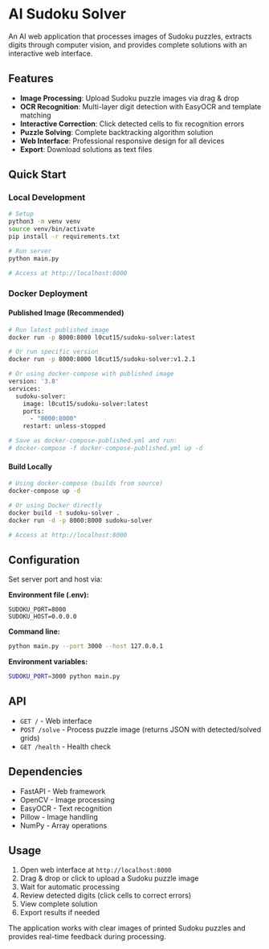 # AI Sudoku Solver

An AI web application that processes images of Sudoku puzzles, extracts digits through computer vision, and provides complete solutions with an interactive web interface.

## Features

- **Image Processing**: Upload Sudoku puzzle images via drag & drop
- **OCR Recognition**: Multi-layer digit detection with EasyOCR and template matching
- **Interactive Correction**: Click detected cells to fix recognition errors
- **Puzzle Solving**: Complete backtracking algorithm solution
- **Web Interface**: Professional responsive design for all devices
- **Export**: Download solutions as text files

## Quick Start

### Local Development

```bash
# Setup
python3 -m venv venv
source venv/bin/activate
pip install -r requirements.txt

# Run server
python main.py

# Access at http://localhost:8000
```

### Docker Deployment

#### Published Image (Recommended)
```bash
# Run latest published image
docker run -p 8000:8000 l0cut15/sudoku-solver:latest

# Or run specific version
docker run -p 8000:8000 l0cut15/sudoku-solver:v1.2.1

# Or using docker-compose with published image
version: '3.8'
services:
  sudoku-solver:
    image: l0cut15/sudoku-solver:latest
    ports:
      - "8000:8000"
    restart: unless-stopped

# Save as docker-compose-published.yml and run:
# docker-compose -f docker-compose-published.yml up -d
```

#### Build Locally
```bash
# Using docker-compose (builds from source)
docker-compose up -d

# Or using Docker directly
docker build -t sudoku-solver .
docker run -d -p 8000:8000 sudoku-solver

# Access at http://localhost:8000
```

## Configuration

Set server port and host via:

**Environment file (.env):**
```
SUDOKU_PORT=8000
SUDOKU_HOST=0.0.0.0
```

**Command line:**
```bash
python main.py --port 3000 --host 127.0.0.1
```

**Environment variables:**
```bash
SUDOKU_PORT=3000 python main.py
```

## API

- `GET /` - Web interface
- `POST /solve` - Process puzzle image (returns JSON with detected/solved grids)
- `GET /health` - Health check

## Dependencies

- FastAPI - Web framework
- OpenCV - Image processing
- EasyOCR - Text recognition
- Pillow - Image handling
- NumPy - Array operations

## Usage

1. Open web interface at `http://localhost:8000`
2. Drag & drop or click to upload a Sudoku puzzle image
3. Wait for automatic processing
4. Review detected digits (click cells to correct errors)
5. View complete solution
6. Export results if needed

The application works with clear images of printed Sudoku puzzles and provides real-time feedback during processing.